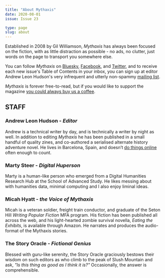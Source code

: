 ```yaml
---
title: "About Mythaxis"
date: 2020-08-01
issue: Issue 23

type: page
slug: about
---
```



Established in 2008 by Gil Williamson, *Mythaxis* has always been focused on the fiction, with as little distraction as possible - no ads, no clutter, just words on the page to transport you somewhere else.

You can follow *Mythaxis* on [Bluesky](https://bsky.app/profile/mythaxis.bsky.social), [Facebook](https://www.facebook.com/MythaxisMagazine), and [Twitter](https://twitter.com/mythaxis), and to receive each new issue's Table of Contents in your inbox, you can sign up at editor Andrew Leon Hudson's very infrequent and utterly non-spammy [mailing list](https://j.mp/ALH-MailingList).

*Mythaxis* is forever free-to-read, but if you would like to support the magazine [you could always buy us a coffee](https://ko-fi.com/mythaxismagazine/).

## STAFF

### Andrew Leon Hudson - *Editor*
Andrew is a technical writer by day, and is technically a writer by night as well. In addition to editing *Mythaxis* he has been published in a small handful of quality zines, and co-authored a serialised alternate history adventure novel. He lives in Barcelona, Spain, and doesn’t [do things online](https://linktr.ee/andrewleonhudson) often enough to count.

### Marty Steer - *Digital Huperson*
Marty is a human-like person who emerged from a Digital Humanities Research Hub at the School of Advanced Study. He likes messing about with humanities data, minimal computing and I also enjoy liminal ideas.

### Micah Hyatt - *the Voice of Mythaxis*

Micah is a veteran soldier, freight train conductor, and graduate of the Seton Hill *Writing Popular Fiction* MFA program. His fiction has been published all across the web, and his light-hearted zombie survival novella, *Eating the Exhibits*, is available through Amazon. He narrates and produces the audio-format of the Mythaxis stories.

### The Story Oracle - *Fictional Genius*
Blessed with guru-like serenity, the Story Oracle graciously bestows their wisdom on such editors as who climb to the peak of Slush Mountain and ask, *"Is this thing as good as I think it is?"* Occasionally, the answer is comprehensible.
